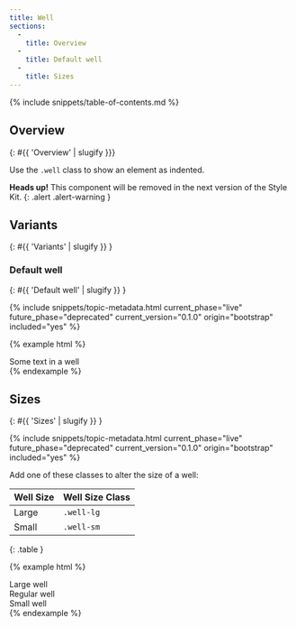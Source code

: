 ```yaml
---
title: Well
sections:
  -
    title: Overview
  -
    title: Default well
  -
    title: Sizes
---
```


{% include snippets/table-of-contents.md %}

## Overview
{: #{{ 'Overview' | slugify }}}

Use the `.well` class to show an element as indented.

**Heads up!** This component will be removed in the next version of the Style Kit.
{: .alert .alert-warning }

## Variants
{: #{{ 'Variants' | slugify }} }

### Default well
{: #{{ 'Default well' | slugify }} }

{% include snippets/topic-metadata.html current_phase="live" future_phase="deprecated" current_version="0.1.0" origin="bootstrap" included="yes" %}

{% example html %}
<div class="well">
  Some text in a well
</div>
{% endexample %}

## Sizes
{: #{{ 'Sizes' | slugify }} }

{% include snippets/topic-metadata.html current_phase="live" future_phase="deprecated" current_version="0.1.0" origin="bootstrap" included="yes" %}

Add one of these classes to alter the size of a well:

| Well Size  | Well Size Class |
| ---------- | --------------- |
| Large      | `.well-lg`      |
| Small      | `.well-sm`      |
{: .table }

{% example html %}
<div class="well well-lg">Large well</div>
<div class="well">Regular well</div>
<div class="well well-sm">Small well</div>
{% endexample %}
